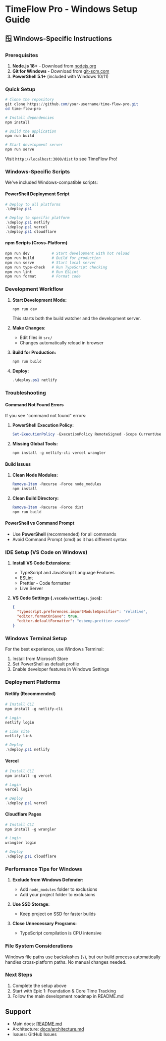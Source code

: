 # TimeFlow Pro - Windows Setup Guide

## 🪟 Windows-Specific Instructions

### Prerequisites
1. **Node.js 18+** - Download from [nodejs.org](https://nodejs.org/)
2. **Git for Windows** - Download from [git-scm.com](https://git-scm.com/)
3. **PowerShell 5.1+** (included with Windows 10/11)

### Quick Setup

```powershell
# Clone the repository
git clone https://github.com/your-username/time-flow-pro.git
cd time-flow-pro

# Install dependencies
npm install

# Build the application
npm run build

# Start development server
npm run serve
```

Visit `http://localhost:3000/dist` to see TimeFlow Pro!

### Windows-Specific Scripts

We've included Windows-compatible scripts:

#### PowerShell Deployment Script
```powershell
# Deploy to all platforms
.\deploy.ps1

# Deploy to specific platform
.\deploy.ps1 netlify
.\deploy.ps1 vercel
.\deploy.ps1 cloudflare
```

#### npm Scripts (Cross-Platform)
```powershell
npm run dev          # Start development with hot reload
npm run build        # Build for production
npm run serve        # Start local server
npm run type-check   # Run TypeScript checking
npm run lint         # Run ESLint
npm run format       # Format code
```

### Development Workflow

1. **Start Development Mode:**
   ```powershell
   npm run dev
   ```
   This starts both the build watcher and the development server.

2. **Make Changes:**
   - Edit files in `src/`
   - Changes automatically reload in browser

3. **Build for Production:**
   ```powershell
   npm run build
   ```

4. **Deploy:**
   ```powershell
   .\deploy.ps1 netlify
   ```

### Troubleshooting

#### Command Not Found Errors
If you see "command not found" errors:

1. **PowerShell Execution Policy:**
   ```powershell
   Set-ExecutionPolicy -ExecutionPolicy RemoteSigned -Scope CurrentUser
   ```

2. **Missing Global Tools:**
   ```powershell
   npm install -g netlify-cli vercel wrangler
   ```

#### Build Issues
1. **Clean Node Modules:**
   ```powershell
   Remove-Item -Recurse -Force node_modules
   npm install
   ```

2. **Clean Build Directory:**
   ```powershell
   Remove-Item -Recurse -Force dist
   npm run build
   ```

#### PowerShell vs Command Prompt
- Use **PowerShell** (recommended) for all commands
- Avoid Command Prompt (cmd) as it has different syntax

### IDE Setup (VS Code on Windows)

1. **Install VS Code Extensions:**
   - TypeScript and JavaScript Language Features
   - ESLint
   - Prettier - Code formatter
   - Live Server

2. **VS Code Settings (`.vscode/settings.json`):**
   ```json
   {
     "typescript.preferences.importModuleSpecifier": "relative",
     "editor.formatOnSave": true,
     "editor.defaultFormatter": "esbenp.prettier-vscode"
   }
   ```

### Windows Terminal Setup

For the best experience, use Windows Terminal:

1. Install from Microsoft Store
2. Set PowerShell as default profile
3. Enable developer features in Windows Settings

### Deployment Platforms

#### Netlify (Recommended)
```powershell
# Install CLI
npm install -g netlify-cli

# Login
netlify login

# Link site
netlify link

# Deploy
.\deploy.ps1 netlify
```

#### Vercel
```powershell
# Install CLI  
npm install -g vercel

# Login
vercel login

# Deploy
.\deploy.ps1 vercel
```

#### Cloudflare Pages
```powershell
# Install CLI
npm install -g wrangler

# Login
wrangler login

# Deploy
.\deploy.ps1 cloudflare
```

### Performance Tips for Windows

1. **Exclude from Windows Defender:**
   - Add `node_modules` folder to exclusions
   - Add your project folder to exclusions

2. **Use SSD Storage:**
   - Keep project on SSD for faster builds

3. **Close Unnecessary Programs:**
   - TypeScript compilation is CPU intensive

### File System Considerations

Windows file paths use backslashes (`\`), but our build process automatically handles cross-platform paths. No manual changes needed.

### Next Steps

1. Complete the setup above
2. Start with Epic 1: Foundation & Core Time Tracking
3. Follow the main development roadmap in README.md

## Support

- Main docs: [README.md](README.md)
- Architecture: [docs/architecture.md](docs/architecture.md)
- Issues: GitHub Issues